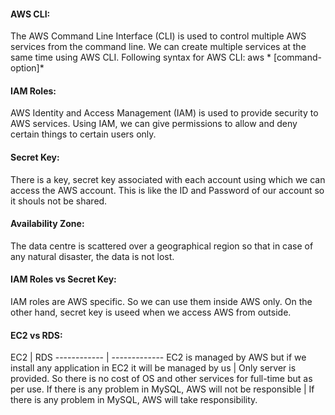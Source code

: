 <h4>AWS CLI:</h4>
The AWS Command Line Interface (CLI) is used to control multiple AWS services from the command line.
We can create multiple services at the same time using AWS CLI.
Following syntax for AWS CLI:  
aws *<service-name> [command-option]*


<h4>IAM Roles:</h4>
AWS Identity and Access Management (IAM) is used to provide security to AWS services. Using IAM, we can give permissions to allow and deny certain things to certain users only.

<h4>Secret Key:</h4>
There is a key, secret key associated with each account using which we can access the AWS account. This is like the ID and Password of our account so it shouls not be shared.


<h4>Availability Zone:</h4>
The data centre is scattered over a geographical region so that in case of any natural disaster, the data is not lost.

<h4>IAM Roles vs Secret Key:</h4>
IAM roles are AWS specific. So we can use them inside AWS only. On the other hand, secret key is useed when we access AWS from outside.



<h4>EC2 vs RDS:</h4>
EC2 | RDS
------------ | -------------
EC2 is managed by AWS but if we install any application in EC2 it will be managed by us | Only server is provided. So there is no cost of OS and other services for full-time but as per use.
If there is any problem in MySQL, AWS will not be responsible | If there is any problem in MySQL, AWS will take responsibility.
